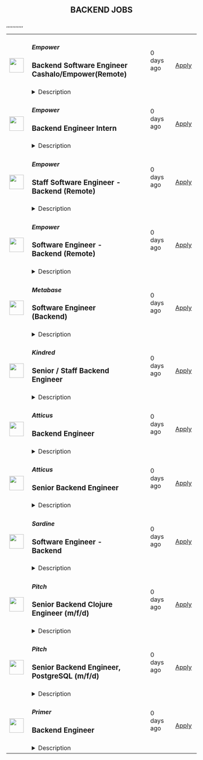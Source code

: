 <div align="center"><h2>BACKEND JOBS</h2></div><table><tr>
                <td width="100" height="100" rowspan="2">
                    <img src="https://lever-client-logos.s3.us-west-2.amazonaws.com/2e1a369c-b58f-41ac-8d86-4b0a77695e68-1687915522032.png" width="38px" height="auto">
                </td>
                <td width="300">
                    <h5>Empower</h5>
                    <h3>Backend Software Engineer Cashalo/Empower(Remote)</h3>
                </td>
                <td width="300">
                    <code></code>
                </td>
                <td width="200">
                <text>0 days ago</text>
                </td>
                <td width="100" rowspan="2">
                <a href="https://jobs.ashbyhq.com/empower%20finance/9fc36c03-a17c-4e60-bdb0-839aeda06140" align="right" target="_blank">Apply</a>
                </td>
            </tr>
            <tr>
                <td colspan="3">
                <details><summary>Description</summary>
                <p style="min-height:1.5em"><strong>EMPOWER OVERVIEW</strong></p><p style="min-height:1.5em"><a target="_blank" rel="noopener noreferrer nofollow" href="http://empower.me/">Empower</a> is shaking up an outdated financial system by providing real opportunity for our customers: the opportunity to get the cash they need, to access fair credit, and to change their financial story. Today, we’re helping millions of people find financial security through machine learning models that evaluate creditworthiness using a more inclusive lens and mobile-first products: Cash Advance, Thrive line of credit, and Petal credit cards. Tomorrow? Creating even more financial paths for our customers (and their wallets) to succeed.</p><p style="min-height:1.5em">This year, Empower ranked #65 on Inc. 5000’s Fastest-Growing Private Companies list — our third year in a row cracking the top 100 — and was named by Forbes as one of the 25 Next Billion-Dollar Startups for 2024. Empower was also featured by Forbes on America’s Best Startup Employers list in 2023, and our Thrive line of credit product was named by Fast Company as one of 2022’s Next Big Things in Tech.</p><p style="min-height:1.5em">Empower is backed by Sequoia Capital, Blisce, and Icon Ventures. Ready to grow your impact and accelerate your career? Take a look at our open roles — we can’t wait to meet you.</p><p style="min-height:1.5em"></p><p style="min-height:1.5em"><strong>THE EMPOWER WAY</strong></p><p style="min-height:1.5em"><strong>Great Expectations</strong>: We come up with bold, audacious goals for ourselves and go all out for impact</p><p style="min-height:1.5em"><strong>Owner Mindset</strong>: We give every employee latitude to act independently, make smart choices, and move the business forward</p><p style="min-height:1.5em"><strong>Spirited Debate</strong>: We love skeptics and seek counter opinions to challenge our personal assumptions and expand our view</p><p style="min-height:1.5em"><strong>Customer Obsession:</strong> We listen to understand, empathize, and create a memorable, rewarding experience for our community</p><p style="min-height:1.5em"><strong>Inclusive Collaboration</strong>: We believe diverse teams make the best decisions, and we strive to give diverse voices a seat at the table</p><p style="min-height:1.5em"><strong>No Jerks Allowed</strong>: We value our relationships and take the time to build trust and connection and communicate respectfully</p><p style="min-height:1.5em"></p><p style="min-height:1.5em"><strong>WHAT EMPOWER OFFERS</strong></p><p style="min-height:1.5em">Competitive salary</p><p style="min-height:1.5em">Generous equity package</p><p style="min-height:1.5em">Full healthcare benefits</p><p style="min-height:1.5em">Technology expense reimbursement</p><p style="min-height:1.5em">Virtual first environment</p><p style="min-height:1.5em"><br /><strong>JOB DESCRIPTION</strong></p><p style="min-height:1.5em">As a Backend Server Software Engineer, you’ll work on the engine that powers the Empower apps and business. You’ll engage with a collaborative, high powered team to develop solutions and lead product engineering on projects with a reach of millions. The solutions you’ll build will be robust, secure and easy to understand both for our users and your engineering peers. </p><p style="min-height:1.5em"></p><p style="min-height:1.5em">You’ll take end to end ownership of new features and product lines shaping work in early stages, building, deploying and running post deployment analysis to ensure we’re hitting our goals.<br /></p><p style="min-height:1.5em">Travel for company offsites is expected at a minimum 2 times a year.</p><p style="min-height:1.5em"></p><p style="min-height:1.5em"><strong>Key Responsibilities</strong></p><ul style="min-height:1.5em"><li><p style="min-height:1.5em">Designing, building, and deploying server application code that interfaces with 3rd party clients and Empower</p></li><li><p style="min-height:1.5em">Implementing secure coding standards in accordance with the Empower Secure Development Policy</p></li><li><p style="min-height:1.5em">Perform on-going security testing and code review to improve software security</p></li><li><p style="min-height:1.5em">Monitoring the performance of the Empower server application and applying corrective action through bug fixing and improved solutions</p></li><li><p style="min-height:1.5em">Minimising defects and improving reliability through: Development of automated tests, manual test validation, development of fit for purpose architecture and code, contributing to PRs</p></li><li><p style="min-height:1.5em">Developing and maintaining the server app build and deployment pipelineCollaborating cross-functionally to define, design and ship new features that create customer and business value</p></li><li><p style="min-height:1.5em">Working with business and operations stakeholders for the definition and development of business requirements</p></li><li><p style="min-height:1.5em">Contributing to server/client contract API definition</p></li><li><p style="min-height:1.5em">Architecting solutions that interface into 3rd parties and the Empower mobile client</p></li><li><p style="min-height:1.5em">Maximising effective development and identifying new technology opportunities by: Keeping across .NET development announcements, being across community best practice, discovering and evaluating new technologies</p></li><li><p style="min-height:1.5em">Participating in the server ops on call schedule</p></li></ul><p style="min-height:1.5em"><strong>Candidate Qualifications</strong></p><ul style="min-height:1.5em"><li><p style="min-height:1.5em">Bachelor degree or greater within Computer Science, Software Engineering or a related subject</p></li><li><p style="min-height:1.5em">3+ years developing web APIs within .NET (C#)</p></li><li><p style="min-height:1.5em">Working experience with ORMs such as Entity Framework</p></li><li><p style="min-height:1.5em">Working experience constructing and optimising RDMS queries</p></li><li><p style="min-height:1.5em">Working experience within the asynchronous programming model</p></li></ul><p style="min-height:1.5em"><br /></p><p style="min-height:1.5em">At Empower, we hire for people that push themselves to understand others and seek out ways to challenge their personal assumptions. Our hope is that by fostering such an environment, we strengthen our business and relationships by putting people first. We are committed to building a diverse, inclusive, and equitable workspace where everyone (regardless of age, education, ethnicity, gender, sexual orientation, or any personal characteristics) feels like they belong. Even if your experience doesn’t exactly match up to our job description, you should feel empowered to apply regardless!</p>
                </details>
                </td>
            </tr>,<tr>
                <td width="100" height="100" rowspan="2">
                    <img src="https://lever-client-logos.s3.us-west-2.amazonaws.com/2e1a369c-b58f-41ac-8d86-4b0a77695e68-1687915522032.png" width="38px" height="auto">
                </td>
                <td width="300">
                    <h5>Empower</h5>
                    <h3>Backend Engineer Intern</h3>
                </td>
                <td width="300">
                    <code></code>
                </td>
                <td width="200">
                <text>0 days ago</text>
                </td>
                <td width="100" rowspan="2">
                <a href="https://jobs.ashbyhq.com/empower%20finance/87d11f05-15c1-47e7-a548-e33f8e9d7cbb" align="right" target="_blank">Apply</a>
                </td>
            </tr>
            <tr>
                <td colspan="3">
                <details><summary>Description</summary>
                <p style="min-height:1.5em"><strong>EMPOWER OVERVIEW</strong></p><p style="min-height:1.5em"><a target="_blank" rel="noopener noreferrer nofollow" href="http://empower.me/">Empower</a> is shaking up an outdated financial system by providing real opportunity for our customers: the opportunity to get the cash they need, to access fair credit, and to change their financial story. Today, we’re helping millions of people find financial security through machine learning models that evaluate creditworthiness using a more inclusive lens and mobile-first products: Cash Advance, Thrive line of credit, and Petal credit cards. Tomorrow? Creating even more financial paths for our customers (and their wallets) to succeed.</p><p style="min-height:1.5em">This year, Empower ranked #65 on Inc. 5000’s Fastest-Growing Private Companies list — our third year in a row cracking the top 100 — and was named by Forbes as one of the 25 Next Billion-Dollar Startups for 2024. Empower was also featured by Forbes on America’s Best Startup Employers list in 2023, and our Thrive line of credit product was named by Fast Company as one of 2022’s Next Big Things in Tech.</p><p style="min-height:1.5em">Empower is backed by Sequoia Capital, Blisce, and Icon Ventures. Ready to grow your impact and accelerate your career? Take a look at our open roles — we can’t wait to meet you.</p><p style="min-height:1.5em"></p><p style="min-height:1.5em"><strong>THE EMPOWER WAY</strong></p><p style="min-height:1.5em"><strong>Great Expectations</strong>: We come up with bold, audacious goals for ourselves and go all out for impact</p><p style="min-height:1.5em"><strong>Owner Mindset</strong>: We give every employee latitude to act independently, make smart choices, and move the business forward</p><p style="min-height:1.5em"><strong>Spirited Debate</strong>: We love skeptics and seek counter opinions to challenge our personal assumptions and expand our view</p><p style="min-height:1.5em"><strong>Customer Obsession:</strong> We listen to understand, empathize, and create a memorable, rewarding experience for our community</p><p style="min-height:1.5em"><strong>Inclusive Collaboration</strong>: We believe diverse teams make the best decisions, and we strive to give diverse voices a seat at the table</p><p style="min-height:1.5em"><strong>No Jerks Allowed</strong>: We value our relationships and take the time to build trust and connection and communicate respectfully</p><p style="min-height:1.5em"></p><p style="min-height:1.5em"><strong>WHAT EMPOWER OFFERS</strong></p><p style="min-height:1.5em">Competitive salary</p><p style="min-height:1.5em">Generous equity package</p><p style="min-height:1.5em">Full healthcare benefits</p><p style="min-height:1.5em">Technology expense reimbursement</p><p style="min-height:1.5em">Virtual first environment</p><p style="min-height:1.5em">At Empower, we hire for people that push themselves to understand others and seek out ways to challenge their personal assumptions. Our hope is that by fostering such an environment, we strengthen our business and relationships by putting people first. We are committed to building a diverse, inclusive, and equitable workspace where everyone (regardless of age, education, ethnicity, gender, sexual orientation, or any personal characteristics) feels like they belong. Even if your experience doesn’t exactly match up to our job description, you should feel empowered to apply regardless!</p>
                </details>
                </td>
            </tr>,<tr>
                <td width="100" height="100" rowspan="2">
                    <img src="https://lever-client-logos.s3.us-west-2.amazonaws.com/2e1a369c-b58f-41ac-8d86-4b0a77695e68-1687915522032.png" width="38px" height="auto">
                </td>
                <td width="300">
                    <h5>Empower</h5>
                    <h3>Staff Software Engineer - Backend (Remote)</h3>
                </td>
                <td width="300">
                    <code></code>
                </td>
                <td width="200">
                <text>0 days ago</text>
                </td>
                <td width="100" rowspan="2">
                <a href="https://jobs.ashbyhq.com/empower%20finance/051051c0-6227-4e7d-86c0-1f9c2f042656" align="right" target="_blank">Apply</a>
                </td>
            </tr>
            <tr>
                <td colspan="3">
                <details><summary>Description</summary>
                <p style="min-height:1.5em"><strong>EMPOWER OVERVIEW</strong></p><p style="min-height:1.5em"><a target="_blank" rel="noopener noreferrer nofollow" href="http://empower.me/">Empower</a> is shaking up an outdated financial system by providing real opportunity for our customers: the opportunity to get the cash they need, to access fair credit, and to change their financial story. Today, we’re helping millions of people find financial security through machine learning models that evaluate creditworthiness using a more inclusive lens and mobile-first products: Cash Advance, Thrive line of credit, and Petal credit cards. Tomorrow? Creating even more financial paths for our customers (and their wallets) to succeed.</p><p style="min-height:1.5em">This year, Empower ranked #65 on Inc. 5000’s Fastest-Growing Private Companies list — our third year in a row cracking the top 100 — and was named by Forbes as one of the 25 Next Billion-Dollar Startups for 2024. Empower was also featured by Forbes on America’s Best Startup Employers list in 2023, and our Thrive line of credit product was named by Fast Company as one of 2022’s Next Big Things in Tech.</p><p style="min-height:1.5em">Empower is backed by Sequoia Capital, Blisce, and Icon Ventures. Ready to grow your impact and accelerate your career? Take a look at our open roles — we can’t wait to meet you.</p><p style="min-height:1.5em"></p><p style="min-height:1.5em"><strong>THE EMPOWER WAY</strong></p><p style="min-height:1.5em"><strong>Great Expectations</strong>: We come up with bold, audacious goals for ourselves and go all out for impact</p><p style="min-height:1.5em"><strong>Owner Mindset</strong>: We give every employee latitude to act independently, make smart choices, and move the business forward</p><p style="min-height:1.5em"><strong>Spirited Debate</strong>: We love skeptics and seek counter opinions to challenge our personal assumptions and expand our view</p><p style="min-height:1.5em"><strong>Customer Obsession:</strong> We listen to understand, empathize, and create a memorable, rewarding experience for our community</p><p style="min-height:1.5em"><strong>Inclusive Collaboration</strong>: We believe diverse teams make the best decisions, and we strive to give diverse voices a seat at the table</p><p style="min-height:1.5em"><strong>No Jerks Allowed</strong>: We value our relationships and take the time to build trust and connection and communicate respectfully</p><p style="min-height:1.5em"></p><p style="min-height:1.5em"><strong>WHAT EMPOWER OFFERS</strong></p><p style="min-height:1.5em">Competitive salary</p><p style="min-height:1.5em">Generous equity package</p><p style="min-height:1.5em">Full healthcare benefits</p><p style="min-height:1.5em">Technology expense reimbursement</p><p style="min-height:1.5em">Virtual first environment</p><p style="min-height:1.5em"><br /><strong>JOB DESCRIPTION</strong></p><p style="min-height:1.5em"></p><p style="min-height:1.5em">As a Staff Backend Engineer, you will play a pivotal role in shaping the technical direction of our solutions. You will identify strategic technical needs, lead large-scale and complex product initiatives, and optimize our engineering processes. You will also take ownership of technological initiatives, from management and execution to solution design and progress reporting. In addition, you will serve as a lead interviewer, mentor other engineers, and lead incident responses. </p><p style="min-height:1.5em"><br />Your role will also involve designing, building, and deploying server application code, implementing secure coding standards, and meeting sprint goals. You will monitor the performance of our server application, participate in the server ops on-call schedule, and work towards minimizing defects and improving reliability.</p><p style="min-height:1.5em"><br />Travel for company offsites is expected at a minimum 2 times a year.</p><p style="min-height:1.5em"></p><p style="min-height:1.5em"><strong>Key Responsibilities</strong></p><p></p><ul style="min-height:1.5em"><li><p style="min-height:1.5em">Identify opportunities to foster optimal product direction, collaborate closely with business stakeholders to streamline and simplify designs, and proactively identify areas of risk and tradeoffs that can be enhanced.</p></li><li><p style="min-height:1.5em">Ownership of technical initiatives, being accountable for the initiative's outcome, managing and executing the project, designing the solution and defining its requirements, reporting on the initiative's progress, and coordinating resources.</p></li><li><p style="min-height:1.5em">Perform as a lead technical interviewer</p></li><li><p style="min-height:1.5em">Lead technical reviewer of Empower Engineering blog posts</p></li><li><p style="min-height:1.5em">Mentor Engineers up to and including Senior levels</p></li><li><p style="min-height:1.5em">Lead SEV1 and lower incident response through to resolution</p></li><li><p style="min-height:1.5em">Lead engineering of  large scale and complex product initiatives</p></li><li><p style="min-height:1.5em">Culture leader across the engineering organization, delivery team and platform team</p></li></ul><p style="min-height:1.5em"><strong>Candidate Qualifications</strong></p><ul style="min-height:1.5em"><li><p style="min-height:1.5em">Minimum 10 years, ideally 15+ years developing web APIs within .NET (C#)</p></li><li><p style="min-height:1.5em">Working experience with ORMs such as Entity Framework</p></li><li><p style="min-height:1.5em">Working experience constructing and optimising RDMS queries</p></li><li><p style="min-height:1.5em">Working experience within the asynchronous programming model</p></li><li><p style="min-height:1.5em">General knowledge of Messaging Queues eg. AMQP</p></li><li><p style="min-height:1.5em">General knowledge of PaaS environments eg. Azure</p></li></ul><p style="min-height:1.5em">At Empower, we hire for people that push themselves to understand others and seek out ways to challenge their personal assumptions. Our hope is that by fostering such an environment, we strengthen our business and relationships by putting people first. We are committed to building a diverse, inclusive, and equitable workspace where everyone (regardless of age, education, ethnicity, gender, sexual orientation, or any personal characteristics) feels like they belong. Even if your experience doesn’t exactly match up to our job description, you should feel empowered to apply regardless!</p>
                </details>
                </td>
            </tr>,<tr>
                <td width="100" height="100" rowspan="2">
                    <img src="https://lever-client-logos.s3.us-west-2.amazonaws.com/2e1a369c-b58f-41ac-8d86-4b0a77695e68-1687915522032.png" width="38px" height="auto">
                </td>
                <td width="300">
                    <h5>Empower</h5>
                    <h3>Software Engineer  - Backend (Remote)</h3>
                </td>
                <td width="300">
                    <code></code>
                </td>
                <td width="200">
                <text>0 days ago</text>
                </td>
                <td width="100" rowspan="2">
                <a href="https://jobs.ashbyhq.com/empower%20finance/80fc1582-d90b-42c1-95c0-cdacb40ac29b" align="right" target="_blank">Apply</a>
                </td>
            </tr>
            <tr>
                <td colspan="3">
                <details><summary>Description</summary>
                <p style="min-height:1.5em"><strong>EMPOWER OVERVIEW</strong></p><p style="min-height:1.5em"><a target="_blank" rel="noopener noreferrer nofollow" href="http://empower.me/">Empower</a> is shaking up an outdated financial system by providing real opportunity for our customers: the opportunity to get the cash they need, to access fair credit, and to change their financial story. Today, we’re helping millions of people find financial security through machine learning models that evaluate creditworthiness using a more inclusive lens and mobile-first products: Cash Advance, Thrive line of credit, and Petal credit cards. Tomorrow? Creating even more financial paths for our customers (and their wallets) to succeed.</p><p style="min-height:1.5em">This year, Empower ranked #65 on Inc. 5000’s Fastest-Growing Private Companies list — our third year in a row cracking the top 100 — and was named by Forbes as one of the 25 Next Billion-Dollar Startups for 2024. Empower was also featured by Forbes on America’s Best Startup Employers list in 2023, and our Thrive line of credit product was named by Fast Company as one of 2022’s Next Big Things in Tech.</p><p style="min-height:1.5em">Empower is backed by Sequoia Capital, Blisce, and Icon Ventures. Ready to grow your impact and accelerate your career? Take a look at our open roles — we can’t wait to meet you.</p><p style="min-height:1.5em"></p><p style="min-height:1.5em"><strong>THE EMPOWER WAY</strong></p><p style="min-height:1.5em"><strong>Great Expectations</strong>: We come up with bold, audacious goals for ourselves and go all out for impact</p><p style="min-height:1.5em"><strong>Owner Mindset</strong>: We give every employee latitude to act independently, make smart choices, and move the business forward</p><p style="min-height:1.5em"><strong>Spirited Debate</strong>: We love skeptics and seek counter opinions to challenge our personal assumptions and expand our view</p><p style="min-height:1.5em"><strong>Customer Obsession:</strong> We listen to understand, empathize, and create a memorable, rewarding experience for our community</p><p style="min-height:1.5em"><strong>Inclusive Collaboration</strong>: We believe diverse teams make the best decisions, and we strive to give diverse voices a seat at the table</p><p style="min-height:1.5em"><strong>No Jerks Allowed</strong>: We value our relationships and take the time to build trust and connection and communicate respectfully</p><p style="min-height:1.5em"></p><p style="min-height:1.5em"><strong>WHAT EMPOWER OFFERS</strong></p><p style="min-height:1.5em">Competitive salary</p><p style="min-height:1.5em">Generous equity package</p><p style="min-height:1.5em">Full healthcare benefits</p><p style="min-height:1.5em">Technology expense reimbursement</p><p style="min-height:1.5em">Virtual first environment</p><p style="min-height:1.5em"><br /><strong>JOB DESCRIPTION</strong></p><p style="min-height:1.5em">As a Backend Server Software Engineer, you’ll work on the engine that powers the Empower apps and business. You’ll engage with a collaborative, high powered team to develop solutions and lead product engineering on projects with a reach of millions. The solutions you’ll build will be robust, secure and easy to understand both for our users and your engineering peers. </p><p style="min-height:1.5em"></p><p style="min-height:1.5em">You’ll take end to end ownership of new features and product lines shaping work in early stages, building, deploying and running post deployment analysis to ensure we’re hitting our goals.<br /></p><p style="min-height:1.5em">Travel for company offsites is expected at a minimum 2 times a year.</p><p style="min-height:1.5em"></p><p style="min-height:1.5em"><strong>Key Responsibilities</strong></p><ul style="min-height:1.5em"><li><p style="min-height:1.5em">Designing, building, and deploying server application code that interfaces with 3rd party clients and Empower</p></li><li><p style="min-height:1.5em">Implementing secure coding standards in accordance with the Empower Secure Development Policy</p></li><li><p style="min-height:1.5em">Perform on-going security testing and code review to improve software security</p></li><li><p style="min-height:1.5em">Monitoring the performance of the Empower server application and applying corrective action through bug fixing and improved solutions</p></li><li><p style="min-height:1.5em">Minimising defects and improving reliability through: Development of automated tests, manual test validation, development of fit for purpose architecture and code, contributing to PRs</p></li><li><p style="min-height:1.5em">Developing and maintaining the server app build and deployment pipelineCollaborating cross-functionally to define, design and ship new features that create customer and business value</p></li><li><p style="min-height:1.5em">Working with business and operations stakeholders for the definition and development of business requirements</p></li><li><p style="min-height:1.5em">Contributing to server/client contract API definition</p></li><li><p style="min-height:1.5em">Architecting solutions that interface into 3rd parties and the Empower mobile client</p></li><li><p style="min-height:1.5em">Maximising effective development and identifying new technology opportunities by: Keeping across .NET development announcements, being across community best practice, discovering and evaluating new technologies</p></li><li><p style="min-height:1.5em">Participating in the server ops on call schedule</p></li></ul><p style="min-height:1.5em"><strong>Candidate Qualifications</strong></p><ul style="min-height:1.5em"><li><p style="min-height:1.5em">Bachelor degree or greater within Computer Science, Software Engineering or a related subject</p></li><li><p style="min-height:1.5em">3+ years developing web APIs within .NET (C#)</p></li><li><p style="min-height:1.5em">Working experience with ORMs such as Entity Framework</p></li><li><p style="min-height:1.5em">Working experience constructing and optimising RDMS queries</p></li><li><p style="min-height:1.5em">Working experience within the asynchronous programming model</p></li></ul><p style="min-height:1.5em"><br /></p><p style="min-height:1.5em">At Empower, we hire for people that push themselves to understand others and seek out ways to challenge their personal assumptions. Our hope is that by fostering such an environment, we strengthen our business and relationships by putting people first. We are committed to building a diverse, inclusive, and equitable workspace where everyone (regardless of age, education, ethnicity, gender, sexual orientation, or any personal characteristics) feels like they belong. Even if your experience doesn’t exactly match up to our job description, you should feel empowered to apply regardless!</p>
                </details>
                </td>
            </tr>,<tr>
                <td width="100" height="100" rowspan="2">
                    <img src="https://avatars.githubusercontent.com/u/10520629?s=200&v=4" width="38px" height="auto">
                </td>
                <td width="300">
                    <h5>Metabase</h5>
                    <h3>Software Engineer (Backend)</h3>
                </td>
                <td width="300">
                    <code></code>
                </td>
                <td width="200">
                <text>0 days ago</text>
                </td>
                <td width="100" rowspan="2">
                <a href="https://jobs.lever.co/metabase/85f454d8-e795-4978-8a2b-4b8bfa7d7c37" align="right" target="_blank">Apply</a>
                </td>
            </tr>
            <tr>
                <td colspan="3">
                <details><summary>Description</summary>
                <div>Metabase is the easiest way for people to get insights from their data, from tiny startups who get up and running quickly to major corporations with tens of thousands of users. That's why people <a class="postings-link" href="https://www.metabase.com/love">love us</a>.</div><div><br></div><div>We bring data tools with the elegance and simplicity of consumer products to the crufty world of enterprise business intelligence. We provide an opinionated open source starting point for how companies should measure, analyze and share their data, which is used by tens of thousands of companies.</div><div><br></div><div>We’re looking for exceptional software engineers to join our team in doing the hard work that makes our users’ lives easy. We run on a mix of Clojure and JavaScript (and TypeScript), and the ideal candidate has shipped production code in one or more of these languages. You’ll be expected to ship major features end to end across our JavaScript and Clojure codebase, as well as deal with some of our trickier backend issues as they arise. Some familiarity with machine learning, compiler theory and modern big data infrastructures would be helpful. You should have strong product sensibilities and deeply care about the end user experience.</div><div><br></div><div>We are hiring for<b> multiple backend software engineer positions</b>.</div><div>We’re looking for exceptional software engineers to join our team in doing the hard work that makes our users’ lives easy. We run on a mix of Clojure and JavaScript (and TypeScript), and the ideal candidate has shipped production code in one or more of these languages. You’ll be expected to ship major features end to end across our JavaScript and Clojure codebase, as well as deal with some of our trickier backend issues as they arise. Some familiarity with machine learning, compiler theory and modern big data infrastructures would be helpful. You should have strong product sensibilities and deeply care about the end user experience.</div><div><br></div><div>We are hiring for<b> multiple backend software engineer positions</b>.</div><h3>About You</h3><li>Experience in Clojure (or a strong desire to learn)</li><li>Track record of shipping products of significant complexity</li><li>Solid CS background (acquired through either a CS program or shipping software in a production setting)</li><li>Able to make good technical judgements and back them up articulately</li><li>Nice to have: Experience with JDBC and database integrations</li><li>Nice to have: Experience and knowledge of the Java ecosystem and JVM tuning</li><li>Nice to have: history of open source contributions</li><li>Nice to have: experience in JavaScript / Typescript (our frontend is in JS and TS)</li><div>We're a global team (50% outside the US), fully distributed (from Thailand to California), who get things done asynchronously, with plenty of uninterrupted time, supporting each other to do the best work of our careers. We offer flexibility (define your own schedule and work from wherever you want), autonomy, and an environment that fosters growth, learning, and development. We're relentlessly user-focused and believe in building long-term value, not short-term hacks. And we raised a $30M Series B to take our approach to the next level for years to come.</div><div><br></div><div><span style="font-size: 10px">For U.S. applicants: Metabase participates in the federal E-Verify program, which confirms employment authorization of newly hired U.S. based employees. E-Verify is not used as a tool to pre-screen candidates and is only initiated upon hire.</span></div><div><br></div><div><span style="font-size: 10px"><a href="https://www.e-verify.gov/sites/default/files/everify/posters/EVerifyParticipationPoster.pdf"><u>E-Verify Participation Notice</u></a> (English/Spanish)</span></div><div><span style="font-size: 10px"><a href="https://www.e-verify.gov/sites/default/files/everify/posters/IER_RightToWorkPoster%20Eng_Es.pdf"><u>Right to Work Notice</u></a> (English/Spanish)</span></div><div>Metabase is the easiest way for people to get insights from their data, from tiny startups who get up and running quickly to major corporations with tens of thousands of users. That's why people <a href="https://www.metabase.com/love" class="postings-link">love us</a>.</div><div><br></div><div>We bring data tools with the elegance and simplicity of consumer products to the crufty world of enterprise business intelligence. We provide an opinionated open source starting point for how companies should measure, analyze and share their data, which is used by tens of thousands of companies.</div>
                </details>
                </td>
            </tr>,<tr>
                <td width="100" height="100" rowspan="2">
                    <img src="https://pbs.twimg.com/profile_images/1515067066750885890/jAQEhnud_400x400.jpg" width="38px" height="auto">
                </td>
                <td width="300">
                    <h5>Kindred</h5>
                    <h3>Senior / Staff Backend Engineer</h3>
                </td>
                <td width="300">
                    <code></code>
                </td>
                <td width="200">
                <text>0 days ago</text>
                </td>
                <td width="100" rowspan="2">
                <a href="https://jobs.ashbyhq.com/kindred/ac098955-f86f-4aeb-8578-c2b2b96c11d9" align="right" target="_blank">Apply</a>
                </td>
            </tr>
            <tr>
                <td colspan="3">
                <details><summary>Description</summary>
                <p style="min-height:1.5em">Kindred is a members-only home swapping network that unlocks the ability to live a travel-rich lifestyle through the power of community. By exchanging primary residences with trusted peers, renters and owners alike can match with Kindred spirits and explore new destinations without breaking the bank.</p><p style="min-height:1.5em">We are on a mission to build a sharing economy that lives up to the name, and we’ve raised significant capital from some of the best investors in Silicon Valley, including Index Ventures, Andreessen Horowitz, New Enterprise Associates, Bessemer Venture Partners, Caffeinated Capital, Elad Gil, and the founders of Opendoor, Figma, ClassPass, Clubhouse, Divvy, Gem, and Homebound.</p><p style="min-height:1.5em">The co-founders are proven leaders from the early team at proptech company Opendoor ($15B+ exit) and have each separately built and scaled products that today do $1B+ annual revenue combined.</p><p style="min-height:1.5em">We’re looking for the world’s top builders, executors, and believers to join us on this ride.</p><p style="min-height:1.5em">You can learn more about us in <a target="_blank" rel="noopener noreferrer nofollow" href="https://www.forbes.com/sites/bridgetarsenault/2022/06/10/a-new-home-swapping-platform-allows-you-to-travel-the-world-like-cameron-diaz-and-kate-winslet/?sh=203a5d0722cb">Forbes</a> and <a target="_blank" rel="noopener noreferrer nofollow" href="https://techcrunch.com/2023/04/19/opendoor-alums-raise-15m-for-kindred-a-home-swapping-network/">TechCrunch</a>.</p><h1><strong>The Role:</strong></h1><p style="min-height:1.5em">We’re looking for a world-class engineer with deep experience in backend software development to join our team.</p><p style="min-height:1.5em">We're looking for a thought partner who is motivated by the opportunity to build an iconic consumer product that will shape the future of travel.</p><h2><strong>You Will:</strong></h2><ul style="min-height:1.5em"><li><p style="min-height:1.5em">Serve as technology lead and own key decisions including the tech stack and strategy for backend design, data infrastructure, and machine learning investments</p></li><li><p style="min-height:1.5em">Work directly with the co-founders, product designers, and frontend engineers to build the first version of our platform</p></li><li><p style="min-height:1.5em">Help establish and grow our engineering organization and mentor the next generation of technology leaders</p></li><li><p style="min-height:1.5em">Have access to our bench of world class technical advisors and angels for mentorship and support as needed</p></li></ul><h1><strong>You may be a right fit for this role if you:</strong></h1><ul style="min-height:1.5em"><li><p style="min-height:1.5em">Have 5+ years of technical experience as a backend software engineer</p></li><li><p style="min-height:1.5em">Have experience crafting robust backends and database structures that can both scale with user volume as well as business complexity</p></li><li><p style="min-height:1.5em">Have some experience with devops (setting up CI/CD, containerization, etc.)</p></li><li><p style="min-height:1.5em">Have worked with service providers like AWS, configured CDNs, used Heroku, etc.</p></li><li><p style="min-height:1.5em">Have demonstrated success operating as a tech lead on critical projects at previous roles</p></li><li><p style="min-height:1.5em">Have prior experience at a high-growth stage company</p></li><li><p style="min-height:1.5em">Are an entrepreneur at heart who is excited about bringing new experiences to the world</p></li><li><p style="min-height:1.5em">Are motivated by consumer products and building platforms that become cornerstones of consumer behavior</p></li><li><p style="min-height:1.5em">Have the ability to exercise strong judgment and make difficult technical tradeoff decisions</p></li><li><p style="min-height:1.5em">Are an excellent listener and strong communicator, working well cross-functionally in a fast-paced environment</p></li><li><p style="min-height:1.5em">Are comfortable with uncertainty and ambiguity</p></li><li><p style="min-height:1.5em">Enjoy the process of making something new and unknown</p></li><li><p style="min-height:1.5em">Have a pragmatic approach to engineering — you’re not dogmatic and know how to choose the best tool or process for the job at hand</p></li><li><p style="min-height:1.5em">Come to work with energy, humility, and positivity</p></li></ul><h1><strong>Our Benefits:</strong></h1><p style="min-height:1.5em">At Kindred, we know that good things happen when we look out for one another. We offer our employees the following benefits:</p><ul style="min-height:1.5em"><li><p style="min-height:1.5em">Our opening spans more than one career level. The base salary offered depends on many factors, such as work experience, transferable skills, business needs and impact, and market demands.</p></li><li><p style="min-height:1.5em">A vibrant, inclusive, and highly skilled team that ferociously protects team chemistry</p></li><li><p style="min-height:1.5em">A culture of championship (vs. just mentorship), feedback, and continual development</p></li><li><p style="min-height:1.5em">Competitive cash compensation and equity</p></li><li><p style="min-height:1.5em">Comprehensive health benefits</p></li><li><p style="min-height:1.5em">Flexible vacation policy</p></li><li><p style="min-height:1.5em">Unlimited credits to stay at Kindred homes during your time as an employee</p></li><li><p style="min-height:1.5em">$4,000 annual travel stipend to use toward travel costs to stay at a Kindred home</p></li><li><p style="min-height:1.5em">Remote-flexible work environment. We encourage team members to travel and adventure, including working from Kindred HQ in San Francisco!</p></li><li><p style="min-height:1.5em">Regular offsites to co-locate with the team</p></li></ul><p style="min-height:1.5em"><em>We are committed to providing equal employment opportunities for all applicants and employees. Kindred does not discriminate on the basis of any protected characteristic, including race, color, ancestry, national origin, religion, creed, age, disability, sex, gender, sexual orientation, gender identity, gender expression, medical condition, genetic information, family care or medical leave status, marital status, domestic partner status, military and veteran status, or any other characteristic protected by US federal, state or local laws, or the laws of the country or jurisdiction where you work. Pursuant to the San Francisco Fair Chance Ordinance, we will consider for employment qualified applicants with arrest and conviction records.</em></p>
                </details>
                </td>
            </tr>,<tr>
                <td width="100" height="100" rowspan="2">
                    <img src="https://media.licdn.com/dms/image/v2/D560BAQHWkZ4dfdnqcQ/company-logo_200_200/company-logo_200_200/0/1667241664749/atticushq_logo?e=1743033600&v=beta&t=IKimC8hb4UT-bQFVefDOJ5jfW_yxRN7of8ZLj5GtZ4Q" width="38px" height="auto">
                </td>
                <td width="300">
                    <h5>Atticus</h5>
                    <h3>Backend Engineer</h3>
                </td>
                <td width="300">
                    <code></code>
                </td>
                <td width="200">
                <text>0 days ago</text>
                </td>
                <td width="100" rowspan="2">
                <a href="https://jobs.ashbyhq.com/atticus/b98fbc02-3b26-4a96-a62e-d0c453b550c5" align="right" target="_blank">Apply</a>
                </td>
            </tr>
            <tr>
                <td colspan="3">
                <details><summary>Description</summary>
                <h1><strong>About Atticus</strong></h1><p style="min-height:1.5em">At any given time, 16 million Americans are experiencing a crisis that requires urgent help from our legal system or government. The right assistance could transform their lives. But today, most never get it. </p><p style="min-height:1.5em">Atticus makes it easy for any sick or injured person in crisis to get the life-changing aid they deserve. In just three years, we’ve become the leading platform connecting people with disabilities to government benefits. We also help victims of accidents, misconduct, and violence get compensation from insurance. So far, we’ve gotten thousands of people access to over $2B in life-changing aid, and we’re just getting started.</p><p style="min-height:1.5em">We've helped more than 20,000 people in need (see our <a target="_blank" rel="noopener noreferrer nofollow" href="https://www.trustpilot.com/review/atticus.com">12,000+ five-star reviews</a>) and raised more than $50 million from top VC firms like Forerunner, GV (Google Ventures), and True Ventures. (We just closed our Series B round in May 2023, so we're well-funded for the foreseeable future.) We're small but moving fast — our team grew from 89 to 151 last year and we expect to grow again in 2025.</p><p style="min-height:1.5em"></p><h2>The Job</h2><p style="min-height:1.5em">Atticus works in an industry dominated by outdated technology that is ripe for fresh thinking: our core competitors rely on massive call centers to screen clients, antiquated CRMs to track and manage cases, and paper checks to get paid (provided they’re sent to the right address). </p><p style="min-height:1.5em">Conversely, as a VC-backed tech company our product &amp; engineering department powers everything we do: from creating an engaging online experience for people in crisis to providing tools for our network lawyers as they serve our clients, Atticus relies on technology to fulfill our mission. </p><p style="min-height:1.5em">We’re looking for Software Engineers to join our team. You’ll work on the back-end, and will partner with every department at Atticus as we continue to grow our platform in an effort to help people in need find trusted legal support.  </p><p style="min-height:1.5em"></p><h2><strong>What You'll Do:</strong></h2><ul style="min-height:1.5em"><li><p style="min-height:1.5em">Design, build, and operate Atticus’ APIs with a focus on performance, modularity, extensibility, and reliability.</p></li><li><p style="min-height:1.5em">Work with product and software architects to plan and deliver features, fixes, and performance enhancements</p></li><li><p style="min-height:1.5em">Leverage your peers as multipliers for your skills to create excellent products and services.</p></li></ul><p style="min-height:1.5em">The role is a rare opportunity to join a fast-growing Series A startup that doubles as a B-corp social enterprise. Every project you take on will help clients in need get the help they deserve, and you’ll shape our company culture as we scale. We’re looking for engineers who are excited about our mission and the challenges it entails.</p><p style="min-height:1.5em"></p><h2><strong>Who You Are:</strong></h2><ul style="min-height:1.5em"><li><p style="min-height:1.5em">You have 3+ years of experience writing idiomatic JavaScript/Node.js, Golang, Java, Python, Scala, or Ruby</p></li><li><p style="min-height:1.5em">You use a modern version-control system for your source code repository (Git, Mercurial, GitHub, BitBucket).</p></li><li><p style="min-height:1.5em">You lint all your code or know you should.</p></li><li><p style="min-height:1.5em">You know what parts of your code require tests and you write those tests.</p></li><li><p style="min-height:1.5em">You use objective judgement in leveraging the right frameworks and technologies.</p></li><li><p style="min-height:1.5em">You are versed in cloud computing systems (GCP, AWS, etc.) and SAAS concepts.</p></li><li><p style="min-height:1.5em">You build modern, resilient and operationally sane backend systems exemplifying industry standards (HTTP REST, GraphQL, Stream processing, Big Data).</p></li><li><p style="min-height:1.5em">You leverage continuous integration systems to their full extent (CircleCI, Bamboo, Jenkins, TravisCI).</p></li><li><p style="min-height:1.5em">You plan for, build, evolve and scrutinize monitoring and alerting for your production systems.</p></li><li><p style="min-height:1.5em">You are willing and able to deploy, troubleshoot, and maintain your systems in production and staging environments.</p></li></ul><h2><strong>Extra Credit:</strong></h2><ul style="min-height:1.5em"><li><p style="min-height:1.5em">Experience with Google Cloud Platform, Kubernetes, Docker, CircleCI, Git, Golang, Java</p></li><li><p style="min-height:1.5em">Experience with GraphQL, GraphQL Federation, REST APIs and supporting network protocols</p></li><li><p style="min-height:1.5em">Experience with a distributed SQL platform like CockroachDB or Google Spanner</p></li><li><p style="min-height:1.5em">Experience with Hadoop, MapReduce, or other “Big Data” systems</p></li></ul><p style="min-height:1.5em">We are strongly committed to building a diverse team. If you’re from a background that’s underrepresented in tech, we’d love to meet you!</p><p style="min-height:1.5em"></p><h2><strong>Salary &amp; Benefits</strong></h2><p style="min-height:1.5em">This is a rare opportunity to join a startup that has strong traction (substantial funding, well-respected backers, tremendous growth, and many happy customers) but is still small enough that you can have a huge impact and play a role in shaping our culture.</p><p style="min-height:1.5em">We’re a certified B Corporation tackling a critical social problem. Our mission to help people in need drives everything we do, and your work here will touch many lives.</p><p style="min-height:1.5em">We offer competitive pay — including equity — and generous benefits:</p><ul style="min-height:1.5em"><li><p style="min-height:1.5em">Medical and dental insurance with 100% of employee premiums covered</p></li><li><p style="min-height:1.5em">15 vacation days &amp; ~19 paid holidays each year (including two weeks at end-of-year)</p></li><li><p style="min-height:1.5em">Free memberships to ClassPass and OneMedical</p></li><li><p style="min-height:1.5em">$1,000 reimbursable stipend for education and training outside of work</p></li><li><p style="min-height:1.5em">Student loan repayment assistance, 401(k), and optional HSA</p></li><li><p style="min-height:1.5em">Free snacks, drinks, weekly lunches, and regular team dinners/events/retreats</p></li><li><p style="min-height:1.5em">Humble, thoughtful, smart, fun colleagues</p></li></ul><p style="min-height:1.5em">We anticipate the base salary band for this role will be between $115,000 and $180,000 in addition to equity and benefits. The salary at offer will be determined by a number of factors such as candidate’s experience, knowledge, skills and abilities, as well as internal equity among our team.</p><h2></h2><h2><strong>Location </strong></h2><p style="min-height:1.5em">Today, about half of our team are in Los Angeles and half are fully remote and spread across the U.S. There are two options for this job:</p><ol style="min-height:1.5em"><li><p style="min-height:1.5em">Live in Los Angeles, work a few days a week (or more) out of our beautiful office in the Arts District.</p></li><li><p style="min-height:1.5em">Live wherever, work remotely (Ideally PST hours), and travel to LA (on the company dime) as needed to be with your colleagues —somewhere between monthly and quarterly.</p></li></ol><p style="min-height:1.5em">In short: You can do this job well remotely, and we’re committed to empowering everyone with flexibility. But we care a lot about building a great culture and we think some interactions need to happen in person, so we put a lot of thought into retreats, offsites, and other ways to gather.</p>
                </details>
                </td>
            </tr>,<tr>
                <td width="100" height="100" rowspan="2">
                    <img src="https://media.licdn.com/dms/image/v2/D560BAQHWkZ4dfdnqcQ/company-logo_200_200/company-logo_200_200/0/1667241664749/atticushq_logo?e=1743033600&v=beta&t=IKimC8hb4UT-bQFVefDOJ5jfW_yxRN7of8ZLj5GtZ4Q" width="38px" height="auto">
                </td>
                <td width="300">
                    <h5>Atticus</h5>
                    <h3>Senior Backend Engineer</h3>
                </td>
                <td width="300">
                    <code></code>
                </td>
                <td width="200">
                <text>0 days ago</text>
                </td>
                <td width="100" rowspan="2">
                <a href="https://jobs.ashbyhq.com/atticus/d491ec0f-35c9-4a3b-9008-c7d682aeb483" align="right" target="_blank">Apply</a>
                </td>
            </tr>
            <tr>
                <td colspan="3">
                <details><summary>Description</summary>
                <h3> </h3><h1><strong>About Atticus</strong></h1><p style="min-height:1.5em">At any given time, 16 million Americans are experiencing a crisis that requires urgent help from our legal system or government. The right assistance could transform their lives. But today, most never get it. </p><p style="min-height:1.5em">Atticus makes it easy for any sick or injured person in crisis to get the life-changing aid they deserve. In just three years, we’ve become the leading platform connecting people with disabilities to government benefits. We also help victims of accidents, misconduct, and violence get compensation from insurance. So far, we’ve gotten thousands of people access to over $2B in life-changing aid, and we’re just getting started.</p><p style="min-height:1.5em">We've helped more than 20,000 people in need (see our <a target="_blank" rel="noopener noreferrer nofollow" href="https://www.trustpilot.com/review/atticus.com">6,000+ five-star reviews</a>) and raised more than $50 million from top VC firms like Forerunner, GV (Google Ventures), and True Ventures. (We just closed our Series B round in May 2023, so we're well-funded for the foreseeable future.) We're small but moving fast — our team grew from 52 to 91 last year and we expect to grow again in 2024.</p><p style="min-height:1.5em"></p><h2><strong>The Job</strong></h2><p style="min-height:1.5em">Atticus works in an industry dominated by outdated technology that is ripe for fresh thinking: our core competitors rely on massive call centers to screen clients, antiquated CRMs to track and manage cases, and paper checks to get paid (provided they’re sent to the right address). </p><p style="min-height:1.5em">Conversely, as a VC-backed tech company our product &amp; engineering department powers everything we do: from creating an engaging online experience for people in crisis to providing tools for our network lawyers as they serve our clients, Atticus relies on technology to fulfill our mission. </p><p style="min-height:1.5em">We’re looking for Software Engineers to join our team. You’ll work on the back-end, and will partner with every department at Atticus as we continue to grow our platform in an effort to help people in need find trusted legal support.  </p><p style="min-height:1.5em"></p><h2><strong>What You'll Do:</strong></h2><ul style="min-height:1.5em"><li><p style="min-height:1.5em">Design, build and operate Atticus’ APIs with a focus on performance, modularity, extensibility, and reliability.</p></li><li><p style="min-height:1.5em">Work with product to evaluate and refine product details and acceptance criteria</p></li><li><p style="min-height:1.5em">Architect, design, write, review, and test code in a collaborative environment with other software engineers.</p></li><li><p style="min-height:1.5em">Evaluate storage technologies and methodologies with an eye toward scalability and performance.</p></li><li><p style="min-height:1.5em">Leverage your peers as multipliers for your skills to create excellent products and services.</p></li></ul><p style="min-height:1.5em">The role is a rare opportunity to join a fast-growing Series B startup that doubles as a B-corp social enterprise. Every project you take on will help clients in need get the help they deserve, and you’ll shape our company culture as we scale. We’re looking for engineers who are excited about our mission and the challenges it entails.</p><p style="min-height:1.5em"></p><h2><strong>Qualifications</strong></h2><p style="min-height:1.5em">Required:</p><ul style="min-height:1.5em"><li><p style="min-height:1.5em">You have 5+ years of experience writing idiomatic JavaScript, Golang, Java, Python, Scala, or Ruby.</p></li><li><p style="min-height:1.5em">You build modern, resilient and operationally sane backend systems exemplifying industry standards (HTTP REST, GraphQL, Stream processing, Big Data).</p></li><li><p style="min-height:1.5em">You enjoy teaching and mentoring teammates on backend system best practices and architecture</p></li><li><p style="min-height:1.5em">You work well with product to clarify and translate requirements for teammates</p></li><li><p style="min-height:1.5em">You use a modern version-control system for your source code repository (Git, Mercurial, GitHub, BitBucket).</p></li><li><p style="min-height:1.5em">You lint all your code or know you should.</p></li><li><p style="min-height:1.5em">You know what parts of your code require tests and you write those tests.</p></li><li><p style="min-height:1.5em">You use objective judgment in leveraging the right frameworks and technologies.</p></li><li><p style="min-height:1.5em">You are versed in cloud computing systems (GCP, AWS, etc.) and SAAS concepts.</p></li><li><p style="min-height:1.5em">You leverage continuous integration systems to their full extent (CircleCI, Bamboo, Jenkins, TravisCI).</p></li><li><p style="min-height:1.5em">You plan for, build, evolve and scrutinize monitoring and alerting for your production systems.</p></li><li><p style="min-height:1.5em">You are willing and able to deploy, troubleshoot, and maintain your systems in production and staging environments.</p></li></ul><p style="min-height:1.5em"></p><h3><strong>Bonus / Nice-to-Have:</strong></h3><ul style="min-height:1.5em"><li><p style="min-height:1.5em">Experience with Google Cloud Platform, Kubernetes, Docker, CircleCI, Git, Golang, Java</p></li><li><p style="min-height:1.5em">Experience with GraphQL, GraphQL Federation, REST APIs and supporting network protocols</p></li><li><p style="min-height:1.5em">Experience with a distributed SQL platform like CockroachDB or Google Spanner</p></li><li><p style="min-height:1.5em">Experience with Hadoop, MapReduce, or other “Big Data” systems</p></li></ul><p style="min-height:1.5em">We are strongly committed to building a diverse team. If you’re from a background that’s underrepresented in tech, we’d love to meet you.</p><p style="min-height:1.5em"></p><h2><strong>Salary and Benefits</strong></h2><p style="min-height:1.5em">This is a rare opportunity to join a startup that has strong traction (substantial funding, well-respected backers, tremendous growth, and many happy customers) but is still small enough that you can have a huge impact and play a role in shaping our culture.</p><p style="min-height:1.5em">We’re a certified B Corporation tackling a critical social problem. Our mission to help people in need drives everything we do, and your work here will touch many lives.</p><p style="min-height:1.5em">We offer competitive pay — including equity — and generous benefits:</p><ul style="min-height:1.5em"><li><p style="min-height:1.5em">Medical and dental insurance with 100% of employee premiums covered</p></li><li><p style="min-height:1.5em">15 vacation days &amp; 16 paid holidays each year</p></li><li><p style="min-height:1.5em">Free membership to OneMedical</p></li><li><p style="min-height:1.5em">$1,000/year reimbursable stipend for education and training outside of work </p></li><li><p style="min-height:1.5em">$600/year reimbursable stipend for internet service</p></li><li><p style="min-height:1.5em">Up to $1,200/year student loan repayment assistance</p></li><li><p style="min-height:1.5em">401(k) and optional HSA</p></li><li><p style="min-height:1.5em">Free snacks, drinks, weekly lunches, and regular team dinners/events/retreats</p></li><li><p style="min-height:1.5em">Humble, thoughtful, smart, fun colleagues</p></li></ul><p style="min-height:1.5em">We anticipate the base salary band for this role will be between $170,000 to $200,000 in addition to equity and benefits. The salary at offer will be determined by a number of factors such as candidate’s experience, knowledge, skills and abilities, as well as internal equity among our team.</p><p style="min-height:1.5em"></p><h2><strong>Location</strong></h2><p style="min-height:1.5em">This job is fully remote and we’re committed to empowering everyone with flexibility. Live wherever, work remotely, and travel to LA (on the company dime) as needed to be with your colleagues —somewhere between quarterly and yearly. We care a lot about building a great culture and we think some interactions need to happen in person, so we put a lot of thought into retreats, offsites, and other ways to gather.</p>
                </details>
                </td>
            </tr>,<tr>
                <td width="100" height="100" rowspan="2">
                    <img src="https://avatars.githubusercontent.com/u/65879301?s=200&v=4" width="38px" height="auto">
                </td>
                <td width="300">
                    <h5>Sardine</h5>
                    <h3>Software Engineer - Backend</h3>
                </td>
                <td width="300">
                    <code></code>
                </td>
                <td width="200">
                <text>0 days ago</text>
                </td>
                <td width="100" rowspan="2">
                <a href="https://jobs.ashbyhq.com/sardine/301662be-e7ab-4827-936a-13fe02add4aa" align="right" target="_blank">Apply</a>
                </td>
            </tr>
            <tr>
                <td colspan="3">
                <details><summary>Description</summary>
                <p style="min-height:1.5em"><strong>Who we are:</strong></p><p style="min-height:1.5em">We are a leader in fraud prevention and AML compliance. Our platform uses device intelligence, behavior biometrics, machine learning, and AI to stop fraud before it happens. Today, over 300 banks, retailers, and fintechs worldwide use Sardine to stop identity fraud, payment fraud, account takeovers, and social engineering scams. We have raised $145M from world-class investors, including Andreessen Horowitz, Activant, Visa, Experian, FIS, and Google Ventures.</p><p style="min-height:1.5em"></p><p style="min-height:1.5em"><strong>Our culture:</strong></p><ul style="min-height:1.5em"><li><p style="min-height:1.5em">We have hubs in the Bay Area, NYC, Austin, and Toronto. However, we maintain a remote-first work culture. #WorkFromAnywhere</p></li><li><p style="min-height:1.5em">We hire talented, self-motivated individuals with extreme ownership and high growth orientation. </p></li><li><p style="min-height:1.5em">We value performance and not hours worked. We believe you shouldn't have to miss your family dinner, your kid's school play, friends get-together, or doctor's appointments for the sake of adhering to an arbitrary work schedule.</p></li></ul><p style="min-height:1.5em"></p><p style="min-height:1.5em"><strong>Location:</strong></p><ul style="min-height:1.5em"><li><p style="min-height:1.5em">Remote - São Paulo, Brazil</p></li><li><p style="min-height:1.5em">From Home / Beach / Mountain / Cafe / Anywhere!</p></li><li><p style="min-height:1.5em">We are a remote-first company with a globally distributed team. You can find your productive zone and work from there.</p></li></ul><p style="min-height:1.5em"></p><p style="min-height:1.5em"><strong>About the Role:</strong></p><p style="min-height:1.5em">As a backend-focused Software Engineer, you will play a pivotal role in designing, constructing, and maintaining APIs, services, and systems across our engineering team. This multifaceted position involves developing new features on a large scale, refining internal tooling and processes, contributing to product and technical roadmaps, and assuming diverse responsibilities within the organization. The ideal candidate for the backend role will have a proven track record in building highly available APIs, with additional proficiency in data pipelines and the relevant domain.</p><p style="min-height:1.5em"></p><p style="min-height:1.5em"><strong>You will:</strong></p><ul style="min-height:1.5em"><li><p style="min-height:1.5em">Design, create, and maintain robust, efficient, and reliable backend services to meet our platform's evolving needs.</p></li><li><p style="min-height:1.5em">Collaborate closely with business stakeholders to architect and implement new services from inception to delivery.</p></li><li><p style="min-height:1.5em">Contribute to developing new features and capabilities that deliver substantial value to our customers.</p></li><li><p style="min-height:1.5em">Work with various engineering and product teams to synchronize efforts and deliver cutting-edge solutions.</p></li><li><p style="min-height:1.5em">Craft and maintain user-facing technical documentation, enhancing user understanding and facilitating seamless adoption of our services.</p></li><li><p style="min-height:1.5em">Play a pivotal role in shaping our company's engineering culture, ensuring the maintenance of high engineering standards across the organization.</p></li></ul><p style="min-height:1.5em"></p><p style="min-height:1.5em"><strong>An ideal candidate has:</strong></p><ul style="min-height:1.5em"><li><p style="min-height:1.5em">A minimum of 5 years of proven experience as a Software Engineer specializing in web backend development.</p></li><li><p style="min-height:1.5em">Proficiency in Golang is a significant advantage.</p></li><li><p style="min-height:1.5em">Additional experience in data engineering is highly desirable.</p></li><li><p style="min-height:1.5em">A track record of successfully delivering high-quality production services and systems.</p></li><li><p style="min-height:1.5em">Customer-centric approach with a strong emphasis on empathy towards users.</p></li><li><p style="min-height:1.5em">Relevant industry experience, particularly in banking or fintech, and domain knowledge in fraud prevention or compliance.</p></li><li><p style="min-height:1.5em">Proficient in English - from casual chats to formal reports.</p></li></ul><p style="min-height:1.5em"></p><p style="min-height:1.5em"><strong>Compensation:</strong> Base pay range of $50,000 - $70,000 + equity with tremendous upside potential + Attractive benefits</p><p style="min-height:1.5em"></p><p style="min-height:1.5em"><strong>Technologies we use:</strong></p><ul style="min-height:1.5em"><li><p style="min-height:1.5em">TypeScript (React + node)</p></li><li><p style="min-height:1.5em">Golang</p></li><li><p style="min-height:1.5em">Ruby</p></li><li><p style="min-height:1.5em">Bigtable</p></li><li><p style="min-height:1.5em">Postgres / PostgreSQL</p></li><li><p style="min-height:1.5em">GCP dataflow (apache beam)</p></li><li><p style="min-height:1.5em">BigQuery</p></li><li><p style="min-height:1.5em">Python</p></li><li><p style="min-height:1.5em">Java</p></li><li><p style="min-height:1.5em">Terraform</p></li></ul><p style="min-height:1.5em"></p><p style="min-height:1.5em">The compensation offered for this role will depend on various factors, including the candidate's location, qualifications, work history, and interview performance, and may differ from the stated range.</p><p style="min-height:1.5em"></p><p style="min-height:1.5em"><strong>Benefits we offer:</strong></p><ul style="min-height:1.5em"><li><p style="min-height:1.5em">Generous compensation in cash and equity</p></li><li><p style="min-height:1.5em">Early exercise for all options, including pre-vested</p></li><li><p style="min-height:1.5em">Work from anywhere: Remote-first Culture</p></li><li><p style="min-height:1.5em">Flexible paid time off, Year-end break, Self care days off</p></li><li><p style="min-height:1.5em">Health insurance, dental, and vision coverage for employees and dependents - <em>US and Canada specific</em></p></li><li><p style="min-height:1.5em">4% matching in 401k / RRSP - <em>US and Canada specific</em></p></li><li><p style="min-height:1.5em">MacBook Pro delivered to your door</p></li><li><p style="min-height:1.5em">One-time stipend to set up a home office — desk, chair, screen, etc.</p></li><li><p style="min-height:1.5em">Monthly meal stipend</p></li><li><p style="min-height:1.5em">Monthly social meet-up stipend</p></li><li><p style="min-height:1.5em">Annual health and wellness stipend</p></li><li><p style="min-height:1.5em">Annual Learning stipend</p></li><li><p style="min-height:1.5em">Unlimited access to an expert financial advisory</p></li></ul><p style="min-height:1.5em"></p><p style="min-height:1.5em">Join a fast-growing company with world-class professionals from around the world. If you are seeking a meaningful career, you found the right place, and we would love to hear from you.</p>
                </details>
                </td>
            </tr>,<tr>
                <td width="100" height="100" rowspan="2">
                    <img src="https://avatars.githubusercontent.com/u/33687898?s=200&v=4" width="38px" height="auto">
                </td>
                <td width="300">
                    <h5>Pitch</h5>
                    <h3>Senior Backend Clojure Engineer (m/f/d)</h3>
                </td>
                <td width="300">
                    <code></code>
                </td>
                <td width="200">
                <text>0 days ago</text>
                </td>
                <td width="100" rowspan="2">
                <a href="https://boards.greenhouse.io/pitch/jobs/7807116002" align="right" target="_blank">Apply</a>
                </td>
            </tr>
            <tr>
                <td colspan="3">
                <details><summary>Description</summary>
                &lt;div class=&quot;content-intro&quot;&gt;&lt;p&gt;&lt;strong&gt;Pitch is the complete pitching platform&lt;/strong&gt;. From crafting sleek presentations to closing deals with personalized pitch rooms, Pitch empowers teams to manage the entire customer lifecycle in one seamless workflow. With an intuitive slide editor, deal rooms that nurture clients, CRM integrations, and advanced analytics to track engagement, Pitch goes beyond traditional presentation software. Millions of teams — including top brands like Pentagram, Thrive Global, and Synthesia — use Pitch to stay on brand, on message, and ahead of the competition.&lt;/p&gt;&lt;/div&gt;&lt;p&gt;At Pitch, our backend is built on a diverse range of systems, and we&#39;re looking for a skilled Clojure engineer to help us enhance and expand these systems. We&#39;re seeking individuals who are passionate about thoughtful system design and adept at striking the right balance between achieving excellence and delivering results efficiently. Join us to make a meaningful impact on our evolving technology landscape. If you&#39;re interested in solving tangible problems and want to be part of a diverse, remote-first team of visionaries, we&#39;d love to hear from you!&amp;nbsp;&lt;/p&gt;
&lt;h2 style=&quot;text-align: center;&quot;&gt;What you’ll get to do&lt;/h2&gt;
&lt;ul&gt;
&lt;li&gt;Design and build - you&#39;ll be part of a team who will implement features all the way from architecture, to database schemas and data structures, code, testing and deployment.&lt;/li&gt;
&lt;li&gt;Iterate on your work - you&#39;ll keep working on refining features that already exist in the application by checking the results of experiments, via user feedback or thanks to system monitoring.&lt;/li&gt;
&lt;li&gt;Help us evolve - we are always looking for ways to improve. You&#39;ll have opportunities to present your ideas and work to the company where they will have a chance to become part of our culture.&lt;/li&gt;
&lt;/ul&gt;
&lt;h2 style=&quot;text-align: center;&quot;&gt;Who we are looking for&lt;/h2&gt;
&lt;ul&gt;
&lt;li&gt;You are an experienced backend developer with hard-earned production skills.&lt;/li&gt;
&lt;li&gt;You know Clojure and its ecosystem. You&#39;re passionate about the language and functional programming.&lt;/li&gt;
&lt;li&gt;You have designed and implemented robust realtime systems with high availability.&lt;/li&gt;
&lt;li&gt;You ensure code quality and system security through automation, unit testing and structured code reviews.&lt;/li&gt;
&lt;li&gt;You are product oriented, combining thoughtfulness with pragmatism and a will to get stuff done. You are calm and focused under pressure, and consider work-life balance essential for long-term happiness and productivity.&lt;/li&gt;
&lt;li&gt;You believe effective and successful work is made possible by clear and honest communication, with a shared understanding of the long-term vision and immediate next actions. When you don&#39;t fully understand something, you ask lots of questions and use the opportunity to learn and grow.&lt;/li&gt;
&lt;/ul&gt;&lt;div class=&quot;content-conclusion&quot;&gt;&lt;p&gt;&lt;strong&gt;Curious what it&#39;s like to work at Pitch?&lt;/strong&gt; Find out more about how Pitch operates as a remote-first company through using &lt;span style=&quot;text-decoration: underline;&quot;&gt;&lt;a href=&quot;https://pitch.com/blog/3-ways-we-use-pitch-notion-to-work-better-as-a-remote-team&quot;&gt;powerful collaboration tools&lt;/a&gt;&lt;/span&gt; and &lt;span style=&quot;text-decoration: underline;&quot;&gt;&lt;a href=&quot;https://pitch.com/blog/running-remote-offsites-and-onboardings&quot;&gt;dogfooding our own products&lt;/a&gt;&lt;/span&gt;!&lt;/p&gt;
&lt;p&gt;Pitch was founded in Berlin, but as &lt;strong data-stringify-type=&quot;bold&quot;&gt;a remote-first company&lt;/strong&gt;, our team works together from all over the world. With that mindset, we&#39;re building an inclusive workplace that invites diverse perspectives, and values talent from diverse personal and professional backgrounds. For more specifics on how we honour our commitment to diversity in our&amp;nbsp;&lt;span class=&quot;c-mrkdwn__highlight&quot;&gt;hiring&lt;/span&gt; process, check out our &lt;a href=&quot;https://www.notion.so/pitch/Our-Recruiting-D-I-Pledge-fc35d4598aba4f26ac69628977656302&quot; target=&quot;_blank&quot;&gt;&lt;span style=&quot;text-decoration: underline;&quot;&gt;Recruiting D&amp;amp;I Pledge&lt;/span&gt;&lt;/a&gt;.&lt;/p&gt;
&lt;p&gt;&lt;strong&gt;Sounds like a good fit? &lt;/strong&gt;Join us on our mission to enable every team&#39;s best thinking - we look forward to hearing from you!&lt;/p&gt;
&lt;p&gt;&lt;strong&gt;Not quite sure whether that&#39;s a role for you?&lt;/strong&gt; No problem! If you can&#39;t find any open role that caught your eye, but are interested in working at Pitch, you can always &lt;span style=&quot;text-decoration: underline;&quot;&gt;&lt;a href=&quot;https://boards.greenhouse.io/pitch/jobs/5548320002&quot;&gt;submit your resume here&lt;/a&gt;&lt;/span&gt;. We will follow up as soon as we open up a position that matches your skillset and aspirations!&lt;/p&gt;&lt;/div&gt;
                </details>
                </td>
            </tr>,<tr>
                <td width="100" height="100" rowspan="2">
                    <img src="https://avatars.githubusercontent.com/u/33687898?s=200&v=4" width="38px" height="auto">
                </td>
                <td width="300">
                    <h5>Pitch</h5>
                    <h3>Senior Backend Engineer, PostgreSQL (m/f/d)</h3>
                </td>
                <td width="300">
                    <code></code>
                </td>
                <td width="200">
                <text>0 days ago</text>
                </td>
                <td width="100" rowspan="2">
                <a href="https://boards.greenhouse.io/pitch/jobs/7807089002" align="right" target="_blank">Apply</a>
                </td>
            </tr>
            <tr>
                <td colspan="3">
                <details><summary>Description</summary>
                &lt;div class=&quot;content-intro&quot;&gt;&lt;p&gt;&lt;strong&gt;Pitch is the complete pitching platform&lt;/strong&gt;. From crafting sleek presentations to closing deals with personalized pitch rooms, Pitch empowers teams to manage the entire customer lifecycle in one seamless workflow. With an intuitive slide editor, deal rooms that nurture clients, CRM integrations, and advanced analytics to track engagement, Pitch goes beyond traditional presentation software. Millions of teams — including top brands like Pentagram, Thrive Global, and Synthesia — use Pitch to stay on brand, on message, and ahead of the competition.&lt;/p&gt;&lt;/div&gt;&lt;p&gt;As Pitch continues to grow, so too do the complexity and scale of our data models and database usage. We are seeking a Senior Backend Developer with strong expertise in database systems, particularly PostgreSQL, which serves as the backbone of our data storage. This role is an exciting opportunity to shape and optimise how we manage and scale our data infrastructure. If you&#39;re interested in solving tangible problems and want to be part of a diverse, remote-first team of visionaries, we&#39;d love to hear from you!&amp;nbsp;&lt;/p&gt;
&lt;h2 style=&quot;text-align: center;&quot;&gt;What you’ll get to do&lt;/h2&gt;
&lt;ul&gt;
&lt;li&gt;Design and build - you&#39;ll be part of a team who will implement features all the way from architecture, to database schemas and data structures, code, testing and deployment. Your expertise in database design will be vital to the success of the features.&lt;/li&gt;
&lt;li&gt;Iterate on your work - you&#39;ll keep working on refining schemas and designs that you&#39;ve produced/implemented by checking the results of experiments, via user feedback or thanks to system monitoring.&lt;/li&gt;
&lt;li&gt;Improve existing systems - you&#39;ll take on modernising and optimising our existing database systems, leveraging your expertise to enhance their performance, reliability, and scalability.&lt;/li&gt;
&lt;li&gt;Help us evolve - we are always looking for ways to improve. You&#39;ll have opportunities to present your ideas and work to the company where they will have a chance to become part of our culture.&lt;/li&gt;
&lt;/ul&gt;
&lt;h2 style=&quot;text-align: center;&quot;&gt;Who we are looking for&lt;/h2&gt;
&lt;ul&gt;
&lt;li&gt;You have an expert-level understanding of the high level features of Postgres - index optimisation, advanced queries, stored procedures/views etc. as well as some knowledge of tuning the DB at lower levels.&lt;/li&gt;
&lt;li&gt;You are an experienced backend developer with hard-earned production skills, preferably in Clojure, but we’re happy to help you learn if you have experience in other languages such as Python, Go, etc. If you have experience with a functional language - even better.&lt;/li&gt;
&lt;li&gt;You have designed and implemented robust realtime systems with high availability.&lt;/li&gt;
&lt;li&gt;You ensure code quality and system security through automation, unit testing and structured code reviews.&lt;/li&gt;
&lt;li&gt;You are product oriented, combining thoughtfulness with pragmatism and a will to get stuff done. You are calm and focused under pressure, and consider work-life balance essential for long-term happiness and productivity.&lt;/li&gt;
&lt;li&gt;You believe effective and successful work is made possible by clear and honest communication, with a shared understanding of the long-term vision and immediate next actions. When you don&#39;t fully understand something, you ask lots of questions and use the opportunity to learn and grow.&lt;/li&gt;
&lt;/ul&gt;&lt;div class=&quot;content-conclusion&quot;&gt;&lt;p&gt;&lt;strong&gt;Curious what it&#39;s like to work at Pitch?&lt;/strong&gt; Find out more about how Pitch operates as a remote-first company through using &lt;span style=&quot;text-decoration: underline;&quot;&gt;&lt;a href=&quot;https://pitch.com/blog/3-ways-we-use-pitch-notion-to-work-better-as-a-remote-team&quot;&gt;powerful collaboration tools&lt;/a&gt;&lt;/span&gt; and &lt;span style=&quot;text-decoration: underline;&quot;&gt;&lt;a href=&quot;https://pitch.com/blog/running-remote-offsites-and-onboardings&quot;&gt;dogfooding our own products&lt;/a&gt;&lt;/span&gt;!&lt;/p&gt;
&lt;p&gt;Pitch was founded in Berlin, but as &lt;strong data-stringify-type=&quot;bold&quot;&gt;a remote-first company&lt;/strong&gt;, our team works together from all over the world. With that mindset, we&#39;re building an inclusive workplace that invites diverse perspectives, and values talent from diverse personal and professional backgrounds. For more specifics on how we honour our commitment to diversity in our&amp;nbsp;&lt;span class=&quot;c-mrkdwn__highlight&quot;&gt;hiring&lt;/span&gt; process, check out our &lt;a href=&quot;https://www.notion.so/pitch/Our-Recruiting-D-I-Pledge-fc35d4598aba4f26ac69628977656302&quot; target=&quot;_blank&quot;&gt;&lt;span style=&quot;text-decoration: underline;&quot;&gt;Recruiting D&amp;amp;I Pledge&lt;/span&gt;&lt;/a&gt;.&lt;/p&gt;
&lt;p&gt;&lt;strong&gt;Sounds like a good fit? &lt;/strong&gt;Join us on our mission to enable every team&#39;s best thinking - we look forward to hearing from you!&lt;/p&gt;
&lt;p&gt;&lt;strong&gt;Not quite sure whether that&#39;s a role for you?&lt;/strong&gt; No problem! If you can&#39;t find any open role that caught your eye, but are interested in working at Pitch, you can always &lt;span style=&quot;text-decoration: underline;&quot;&gt;&lt;a href=&quot;https://boards.greenhouse.io/pitch/jobs/5548320002&quot;&gt;submit your resume here&lt;/a&gt;&lt;/span&gt;. We will follow up as soon as we open up a position that matches your skillset and aspirations!&lt;/p&gt;&lt;/div&gt;
                </details>
                </td>
            </tr>,<tr>
                <td width="100" height="100" rowspan="2">
                    <img src="https://pbs.twimg.com/profile_images/1533245276764372993/AtyqkzHz_400x400.jpg" width="38px" height="auto">
                </td>
                <td width="300">
                    <h5>Primer</h5>
                    <h3>Backend Engineer</h3>
                </td>
                <td width="300">
                    <code></code>
                </td>
                <td width="200">
                <text>0 days ago</text>
                </td>
                <td width="100" rowspan="2">
                <a href="https://jobs.ashbyhq.com/primer.io/612494bc-04ec-4130-b1f7-b599c4a7233b" align="right" target="_blank">Apply</a>
                </td>
            </tr>
            <tr>
                <td colspan="3">
                <details><summary>Description</summary>
                <h2><strong>An Introduction to Primer</strong></h2><p style="min-height:1.5em">The 21st century has witnessed remarkable expansion within the payments ecosystem with the introduction of new payment services, growth in cross-border commerce, and the development of multi-payment processor payment strategies.</p><p style="min-height:1.5em">The bottom line is that payment is no longer just another step in the purchasing funnel but a strategic asset that can drive business growth and innovation.</p><p style="min-height:1.5em">Enter Primer - the world's first unified payment infrastructure, empowering businesses worldwide to unleash their payment potential. By choosing our platform, merchants can take control over their payment stack, create unique commerce experiences, accelerate their roadmap and increase payment success.</p><p style="min-height:1.5em">Primer's enterprise-grade infrastructure, frameworks, and tooling allow merchants to unify their disparate payment solutions and services to build optimised payment flows tailored to their unique business needs with no code or additional complexity. We strive to make something complex incredibly simple and intuitive.</p><p style="min-height:1.5em">Our success so far has been reflected in the trust placed in us by category leaders such as Printify, NewLook, Voi, and Dabble, who are using Primer to transform their payments into a growth lever. Moreover, the world's top investors, including Accel, Balderton, Iconiq, and Tencent, have also invested in Primer's vision to rebuild payments and commerce from the ground up.</p><p style="min-height:1.5em">Join us in shaping the future of payments and commerce. Let's pave the way for a world where businesses can fully realise their payment potential.<br /><br /><strong>Our engineering teams work fully remotely across Europe but we are focusing our hiring strategy on these locations: Hungary 🇭🇺, Romania 🇷🇴, Serbia 🇷🇸, Turkey 🇹🇷, Bosnia 🇧🇦, and Greece 🇬🇷.</strong></p><p style="min-height:1.5em"><strong>Unfortunately we are unable to offer VISA sponsorships or relocation packages at this time.</strong></p><p style="min-height:1.5em"></p><h2><strong>What will the role involve?</strong></h2><ul style="min-height:1.5em"><li><p style="min-height:1.5em">Designing and implementing highly secure, fault tolerant APIs and core backend services in Python</p></li><li><p style="min-height:1.5em">Creating our next generation developer framework and workflows, allowing both merchants and third-parties to integrate as seamlessly as possible</p></li><li><p style="min-height:1.5em">Working in close collaboration with infrastructure and frontend teams</p></li><li><p style="min-height:1.5em">Taking ownership of key technology decisions, building for scale and optimising for output</p></li><li><p style="min-height:1.5em">Conducting code reviews and continuously look at ways of improving our ways of working</p></li><li><p style="min-height:1.5em">Developing deep payments expertise, always looking for ways to optimise our merchant developer experience</p></li><li><p style="min-height:1.5em">Creating detailed internal documentation for the projects you work on</p><p style="min-height:1.5em"></p></li></ul><h2><strong>What are we looking for?</strong></h2><ul style="min-height:1.5em"><li><p style="min-height:1.5em">Experience building high performance, complex distributed systems</p></li><li><p style="min-height:1.5em">Experience of driving and using modern development practices such as BDD and TDD would be highly beneficial</p></li><li><p style="min-height:1.5em">Experience in Python is advantageous (it's what we use!) but we have had success hiring engineers of any technical background understanding that people can adapt</p></li><li><p style="min-height:1.5em">Be willing to set goals, success metrics, driving and setting up sprints and driving refinement sessions of the tickets and driving delivery side on a day to day basis.</p></li><li><p style="min-height:1.5em">Passion for beautiful, well tested code</p></li><li><p style="min-height:1.5em">In-depth understanding of the entire development process (design, development and deployment)</p></li><li><p style="min-height:1.5em">Highly motivated self-starter who values autonomy and getting things done</p></li><li><p style="min-height:1.5em">Excellent verbal and written communication skills</p></li><li><p style="min-height:1.5em">Experience working in a fast-paced environment.<br /><br /><strong>Our interview process</strong></p><ul style="min-height:1.5em"><li><p style="min-height:1.5em">30 minute call with a Talent Partner</p></li><li><p style="min-height:1.5em">45 minute interview with an Engineering Manager</p></li><li><p style="min-height:1.5em">90 minute pair programming interview</p></li><li><p style="min-height:1.5em">60 minute systems design interview</p></li><li><p style="min-height:1.5em">60 minute final stage culture interview</p></li></ul></li></ul><p style="min-height:1.5em"></p><h2><strong>What’s the culture like at Primer?</strong></h2><p style="min-height:1.5em">We’re building a culture where people can come and do their best work and enjoy it. We want our people to be proud of the impact that they have at Primer, and of the work that they are doing. You will be working with a team of people who are mission-driven, smart, and reflective, and who are invested in building exceptional products and delivering success for our merchants <em>(and we also know how to have fun along the way).</em></p><p style="min-height:1.5em">We work remotely. We believe that building a successful, profitable company goes beyond proximity. We invest in our relationships with each other through great remote working practices and thoughtfully designed face-to-face time together. Our heads-together time comes in the form of workstations, our annual company retreat, and co-working space access worldwide.</p><p style="min-height:1.5em">Finally, let’s go ahead and say it. The work that we do is challenging. Startups are a challenge, building category defining products is a challenge. You should be prepared for a challenge at Primer. But, there’s a big difference between a challenge and a struggle. The key difference is that the right challenge comes with the right support structures, an acceptance that not everything always goes to plan, a collaborative environment, and a great team around you. It’s never a challenge that you will face alone.</p><p style="min-height:1.5em"></p><h2><strong>Our benefits:</strong></h2><ul style="min-height:1.5em"><li><p style="min-height:1.5em">We are fully remote</p></li><li><p style="min-height:1.5em">Competitive share options</p></li><li><p style="min-height:1.5em">Uncapped holiday, with 25 days minimum to be taken</p></li><li><p style="min-height:1.5em">Co-working space access</p></li><li><p style="min-height:1.5em">Workations &amp; company retreat</p></li><li><p style="min-height:1.5em">The best equipment for your role</p></li><li><p style="min-height:1.5em">£500 towards your home office setup</p></li><li><p style="min-height:1.5em">Generous learning budget</p></li><li><p style="min-height:1.5em">Medical insurance</p></li><li><p style="min-height:1.5em">A broad set of additional perks and benefits (<em>depending on location)</em></p></li></ul><p style="min-height:1.5em"></p><h2><strong>Don’t meet every single requirement?</strong></h2><p style="min-height:1.5em">At Primer, we’re dedicated to building a diverse, inclusive, and authentic workplace. If you’re excited about this role but your past experience doesn’t align perfectly with every qualification in the job description, we encourage you to apply. You may be the right candidate for this or other roles. Primer is committed to the equal treatment of all current and prospective employees, regardless of background or beliefs—see our diversity commitment statement for more details</p><p style="min-height:1.5em"><a target="_blank" rel="noopener noreferrer nofollow" href="https://www.notion.so/Equity-diversity-inclusion-and-belonging-policy-7904d43d137848fda9cdc19772e43cec?pvs=21"><strong>Equity, diversity, inclusion and belonging policy</strong></a></p><p style="min-height:1.5em">Primer adopts a zero-tolerance approach to discrimination.</p><p style="min-height:1.5em">We are committed to providing equal opportunities to all current and prospective employees regardless of age, disability, sex, sexual orientation, pregnancy and maternity, race or ethnicity, religion or belief, gender identity, or marriage and civil partnership.</p>
                </details>
                </td>
            </tr></table>